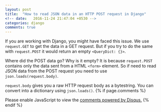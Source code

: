 ```yaml
---
layout: post
title:  "How to read JSON data in an HTTP POST request in Django"
<!-- date:   2016-11-24 21:47:04 +0530 -->
categories: django
comments: true
---
```

If you are working with Django, you might have faced this issue.
We use `request.GET` to get the data in a GET request. But if you
try to do the same with `request.POST` it would return an empty `<QueryDict: {}>`.

Where did the POST data go? Why is it empty?
It is because `request.POST` contains only the data sent from a HTML
`<form>` element. So if need to read JSON data from the POST request you need to
use `json.loads(request.body)`.

`request.body` gives you a raw HTTP request body as a bytestring. You can convert
into a dictionary using `json.loads()`.
{% if page.comments %}
<div id="disqus_thread"></div>
<script>

/**
*  RECOMMENDED CONFIGURATION VARIABLES: EDIT AND UNCOMMENT THE SECTION BELOW TO INSERT DYNAMIC VALUES FROM YOUR PLATFORM OR CMS.
*  LEARN WHY DEFINING THESE VARIABLES IS IMPORTANT: https://disqus.com/admin/universalcode/#configuration-variables*/
/*
var disqus_config = function () {
this.page.url = 'https://codersam8.github.io/django/2017/05/14/django_post.html';  // Replace PAGE_URL with your page's canonical URL variable
this.page.identifier = PAGE_IDENTIFIER; // Replace PAGE_IDENTIFIER with your page's unique identifier variable
};
*/
(function() { // DON'T EDIT BELOW THIS LINE
var d = document, s = d.createElement('script');
s.src = '//codersam8.disqus.com/embed.js';
s.setAttribute('data-timestamp', +new Date());
(d.head || d.body).appendChild(s);
})();
</script>
<noscript>Please enable JavaScript to view the <a href="https://disqus.com/?ref_noscript">comments powered by Disqus.</a></noscript>
{% endif %}
<script>
  (function(i,s,o,g,r,a,m){i['GoogleAnalyticsObject']=r;i[r]=i[r]||function(){
  (i[r].q=i[r].q||[]).push(arguments)},i[r].l=1*new Date();a=s.createElement(o),
  m=s.getElementsByTagName(o)[0];a.async=1;a.src=g;m.parentNode.insertBefore(a,m)
  })(window,document,'script','https://www.google-analytics.com/analytics.js','ga');

  ga('create', 'UA-89599401-1', 'auto');
  ga('send', 'pageview');

</script>
